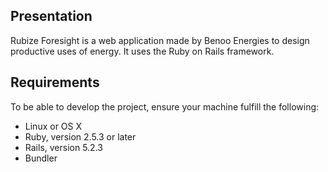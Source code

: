 ## Presentation
Rubize Foresight is a web application made by Benoo Energies to design productive uses of energy.
It uses the Ruby on Rails framework.

## Requirements
To be able to develop the project, ensure your machine fulfill the following:
* Linux or OS X
* Ruby, version 2.5.3 or later
* Rails, version 5.2.3
* Bundler
